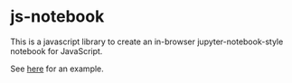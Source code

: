 # js-notebook

This is a javascript library to create an in-browser jupyter-notebook-style notebook for JavaScript.

See [here](https://peterefrancis.com/js-notebook) for an example.
